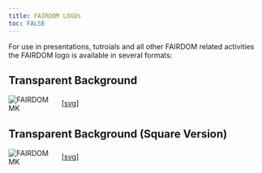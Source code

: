 ```yaml
---
title: FAIRDOM LOGOs
toc: FALSE
---
```


For use in presentations, tutroials and all other FAIRDOM related activities the FAIRDOM logo is available in several formats:  


## Transparent Background

<p>
  <img alt="FAIRDOM MK" src="{{ 'assets/img/transparent-fairdom-logo-compact.svg' | relative_url }}" class="m-2" style="max-width: 20%; max-height: 5em; vertical-align: middle" /> 
    [<a href="{{ 'assets/img/transparent-fairdom-logo-compact.svg' | relative_url }}">svg</a>]
    <!-- [<a href="{{ 'assets/img/' | relative_url }}">png</a>] -->
</p>

## Transparent Background (Square Version)

<p>
  <img alt="FAIRDOM MK" src="{{ 'assets/img/transparent-fairdom-logo-square.svg' | relative_url }}" class="m-2" style="max-width: 20%; max-height: 5em; vertical-align: middle" /> 
    [<a href="{{ 'assets/img/transparent-fairdom-logo-square.svg' | relative_url }}">svg</a>]
    <!-- [<a href="{{ 'assets/img/' | relative_url }}">png</a>] -->
</p>

